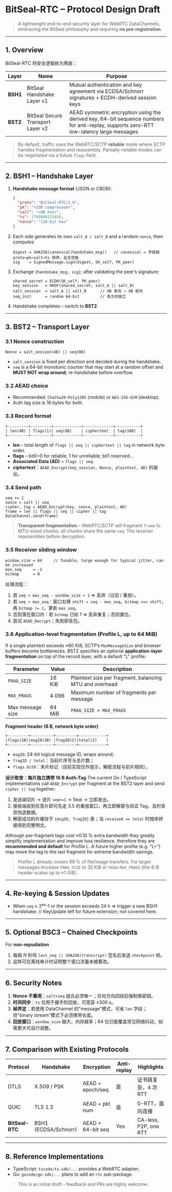 # BitSeal-RTC – Protocol Design Draft

> A lightweight end-to-end security layer for WebRTC DataChannels, embracing the BitSeal philosophy and requiring **no pre-registration**.

---
## 1. Overview
BitSeal-RTC 将安全逻辑拆为两层：

| Layer | Name | Purpose |
|------|------|------|
| **BSH1** | BitSeal Handshake Layer v1 | Mutual authentication and key agreement via ECDSA/Schnorr signatures + ECDH-derived session keys |
| **BST2** | BitSeal Secure Transport Layer v2 | AEAD symmetric encryption using the derived key, 64-bit sequence numbers for anti-replay, supports zero-RTT low-latency large messages |

> By default, traffic uses the WebRTC/SCTP **reliable** mode where SCTP handles fragmentation and reassembly. Partially-reliable modes can be negotiated via a future `flags` field.

---
## 2. BSH1 – Handshake Layer

1. **Handshake message format** (JSON or CBOR):
   ```json
   {
     "proto": "BitSeal-RTC/1.0",
     "pk": "<33B compressed>",
     "salt": "<4B hex>",
     "ts": 1700000123456,
     "nonce": "128-bit hex"
   }
   ```
2. Each side generates its own `salt_A / salt_B` and a random `nonce`, then computes
   ```
   digest = SHA256(canonical(handshake_msg))   // canonical = 字段按 proto→pk→salt→ts 排序，且无空格
   sig    = SignedMessage.sign(digest, SK_self, PK_peer)
   ```
3. Exchange `{handshake_msg, sig}`; after validating the peer’s signature:
   ```
   shared_secret = ECDH(SK_self, PK_peer)
   key_session   = HKDF(shared_secret, salt_A || salt_B)
   salt_session  = salt_A || salt_B      // 4B 发向 → 4B 收向
   seq_init      = random 64-bit         // 各方向独立
   ```
4. Handshake completes – switch to **BST2**.

---
## 3. BST2 – Transport Layer

### 3.1 Nonce construction
```
Nonce = salt_session(4B) || seq(8B)
```
* `salt_session` is fixed per direction and decided during the handshake.
* `seq` is a 64-bit monotonic counter that may start at a random offset and **MUST NOT wrap around**; re-handshake before overflow.

### 3.2 AEAD choice
* Recommended: `ChaCha20-Poly1305` (mobile) or `AES-256-GCM` (desktop).
* Auth tag size is 16 bytes for both.

### 3.3 Record format
```
+---------+---------+------------+-------------+-----------+
| len(4B) | flags(1)| seq(8B)    | ciphertext  | tag(16B)  |
+---------+---------+------------+-------------+-----------+
```
* **len** – total length of `flags || seq || ciphertext || tag` in network byte order.
* **flags** – bit0=0 for reliable, 1 for unreliable; bit1 reserved…
* **Associated Data (AD)** = `flags || seq`.
* **ciphertext**：`AEAD_Encrypt(key_session, Nonce, plaintext, AD)` 的输出。

### 3.4 Send path
```
seq += 1
nonce = salt || seq
cipher, tag = AEAD_Encrypt(key, nonce, plaintext, AD)
frame = len || flags || seq || cipher || tag
DataChannel.send(frame)
```
> **Transparent fragmentation** – WebRTC/SCTP will fragment `frame` to MTU-sized chunks; all chunks share the same `seq`. The receiver reassembles before decryption.

### 3.5 Receiver sliding window
```text
window_size = 64     // Tunable; large enough for typical jitter, can be increased
max_seq     = -1
bitmap      = 0
```
处理流程：
1. 若 `seq < max_seq - window_size + 1` ⇒ 丢弃（过旧 / 重放）。
2. 若 `seq > max_seq`：窗口右移 `shift = seq - max_seq`，`bitmap <<= shift`，再 `bitmap |= 1`，更新 `max_seq`。
3. 否则落在窗口内：若 `bitmap` 已标 1 ⇒ 丢弃重复；否则置位。
4. 尝试 `AEAD_Decrypt`；失败即丢包。

### 3.6 Application-level fragmentation (Profile L, up to 64 MiB)

If a single plaintext exceeds ≈60 KiB, SCTP’s `MaxMessageSize` and browser buffers become bottlenecks.
BST2 specifies an optional **application-layer fragmentation** on top of the record layer, with a default "L" profile:

| Parameter | Value | Description |
|-------------------|--------------|------|
| `FRAG_SIZE`       | 16 KiB       | Plaintext size per fragment, balancing MTU and overhead |
| `MAX_FRAGS`       | 4 096        | Maximum number of fragments per message |
| Max message size  | 64 MiB       | `FRAG_SIZE × MAX_FRAGS` |

**Fragment header (8 B, network byte order)**
```
+---------+----------+---------+------------+
|flags(1B)|msgID(3B) |fragID(2)|total(2)    |
+---------+----------+---------+------------+
```
* `msgID`: 24-bit logical message ID, wraps around;
* `fragID / total`：当前片序号与总片数；
* `flags.bit0`：末片标记（目前实现仅作提示，解密流程与前片相同）。

**设计取舍：每片独立携带 16 B Auth-Tag**
The current Go / TypeScript implementations call `AEAD_Encrypt` per fragment at the BST2 layer and send `cipher || tag` together:
1. 发送端切片 → 逐片 `seq+=1` → Seal → 立即发出。  
2. 接收端收到任意片即可先走 3.5 的重放窗口，再立即解密与验证 Tag，及时丢弃伪造数据。  
3. 解密成功的片缓存于 `{msgID, fragID}` 表；当 `received == total` 时按序拼接得到完整明文。  

Although per-fragment tags cost ≈0.10 % extra bandwidth they greatly simplify implementation and improve loss resilience, therefore they are **recommended and default** for Profile L. A future higher profile (e.g. “L+”) may move the tag to the last fragment for extreme bandwidth savings.

> Profile L already covers 99 % of file/image transfers. For larger messages increase `FRAG_SIZE` to 32 KiB or relax `MAX_FRAGS` (the 8-B header scales up to ≈1 GiB).

---
## 4. Re-keying & Session Updates
* When `seq` ≥ 2⁶⁴-1 or the session exceeds 24 h ⇒ trigger a new BSH1 handshake.
// KeyUpdate left for future extension; not covered here.

---
## 5. Optional BSC3 – Chained Checkpoints
For **non-repudiation**
1. 每隔 *N* 秒将 `last_seq || SHA256(transcript)` 签名后发送 `checkpoint` 帧。
2. 这样可在离线审计时证明整个窗口流量未被篡改。

---
## 6. Security Notes
1. **Nonce 不重用**：`salt+seq` 组合必须唯一；任何方向回绕前强制换密钥。
2. **时间同步**：`ts` 仅用于握手防回放，可宽容 ±300 s。
3. **帧界定**：若使用 DataChannel 的"message"模式，可省 `len` 字段；但"binary stream"模式下必须携带长度。
4. **回放窗口**：`window_size` 越大，内存越多；64 位已能覆盖常见网络抖动，如需更大可自行调整。

---
## 7. Comparison with Existing Protocols
| Protocol | Handshake | Encryption | Anti-replay | Highlights |
|-------|-------|-------|-----------|-------|
| DTLS | X.509 / PSK | AEAD + epoch/seq | 是 | 证书链复杂，4 次 RTT |
| QUIC | TLS 1.3 | AEAD + pkt num | 是 | 0-RTT，面向连接 |
| **BitSeal-RTC** | BSH1 (ECDSA/Schnorr) | AEAD + 64-bit seq | Yes | CA-less, P2P, one RTT |

---
## 8. Reference Implementations
* TypeScript: `tscode/ts-sdk/...` provides a WebRTC adapter;
* Go: `gocode/go-sdk/...` plans to add an `rtc` sub-package.

> This is an initial draft – feedback and PRs are highly welcome. 
